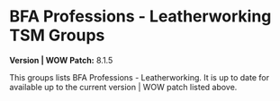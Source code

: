 # BFA Professions - Leatherworking TSM Groups

**Version | WOW Patch:** 8.1.5

This groups lists BFA Professions - Leatherworking. It is up to date for available up to the current version | WOW patch listed above.
